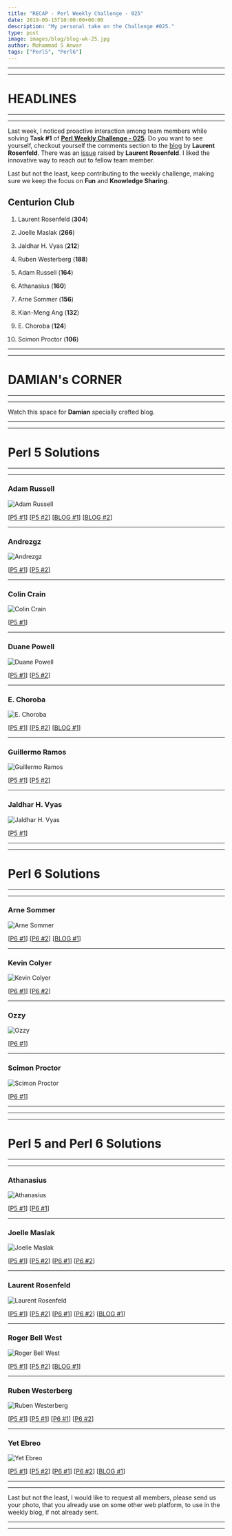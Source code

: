```yaml
---
title: "RECAP - Perl Weekly Challenge - 025"
date: 2019-09-15T10:00:00+00:00
description: "My personal take on the Challenge #025."
type: post
image: images/blog/blog-wk-25.jpg
author: Mohammad S Anwar
tags: ["Perl5", "Perl6"]
---
```

***
***

# HEADLINES

***
***

Last week, I noticed proactive interaction among team members while solving **Task #1** of **[Perl Weekly Challenge - 025](/blog/perl-weekly-challenge-025)**. Do you want to see yourself, checkout yourself the comments section to the [blog](http://blogs.perl.org/users/laurent_r/2019/09/perl-weekly-challenge-25-pokemon-sequence-and-chaocipher.html) by **Laurent Rosenfeld**. There was an [issue](https://github.com/manwar/perlweeklychallenge-club/issues/622) raised by **Laurent Rosenfeld**. I liked the innovative way to reach out to fellow team member.

Last but not the least, keep contributing to the weekly challenge, making sure we keep the focus on **Fun** and **Knowledge Sharing**.

## Centurion Club

1) Laurent Rosenfeld (**304**)

2) Joelle Maslak (**266**)

3) Jaldhar H. Vyas (**212**)

4) Ruben Westerberg (**188**)

5) Adam Russell (**164**)

6) Athanasius (**160**)

7) Arne Sommer (**156**)

8) Kian-Meng Ang (**132**)

9) E. Choroba (**124**)

10) Scimon Proctor (**106**)

***
***

# DAMIAN's CORNER

***
***

Watch this space for **Damian** specially crafted blog.

***
***

# Perl 5 Solutions

***
***

### Adam Russell
![Adam Russell](/images/team/adam_russell.jpg)

[[P5 #1](https://github.com/manwar/perlweeklychallenge-club/blob/master/challenge-025/adam-russell/perl5/ch-1.pl)]
[[P5 #2](https://github.com/manwar/perlweeklychallenge-club/blob/master/challenge-025/adam-russell/perl5/ch-2.pl)]
[[BLOG #1](https://adamcrussell.livejournal.com/9171.html)]
[[BLOG #2](https://adamcrussell.livejournal.com/8913.html)]

***

### Andrezgz
![Andrezgz](/images/team/user.jpg)

[[P5 #1](https://github.com/manwar/perlweeklychallenge-club/blob/master/challenge-025/andrezgz/perl5/ch-1.pl)]
[[P5 #2](https://github.com/manwar/perlweeklychallenge-club/blob/master/challenge-025/andrezgz/perl5/ch-2.pl)]

***

### Colin Crain
![Colin Crain](/images/team/user.jpg)

[[P5 #1](https://github.com/manwar/perlweeklychallenge-club/blob/master/challenge-025/colin-crain/perl5/ch-1.pl)]

***

### Duane Powell
![Duane Powell](/images/team/duane-powell.jpg)

[[P5 #1](https://github.com/manwar/perlweeklychallenge-club/blob/master/challenge-025/duane-powell/perl5/ch-1.pl)]
[[P5 #2](https://github.com/manwar/perlweeklychallenge-club/blob/master/challenge-025/duane-powell/perl5/ch-2.pl)]

***

### E. Choroba
![E. Choroba](/images/team/e-choroba.jpg)

[[P5 #1](https://github.com/manwar/perlweeklychallenge-club/blob/master/challenge-025/e-choroba/perl5/ch-1.pl)]
[[P5 #2](https://github.com/manwar/perlweeklychallenge-club/blob/master/challenge-025/e-choroba/perl5/ch-2.pl)]
[[BLOG #1](http://blogs.perl.org/users/e_choroba/2019/09/perl-weekly-challenge-025-pokemon-sequence-and-chaocipher.html)]

***

### Guillermo Ramos
![Guillermo Ramos](/images/team/user.jpg)

[[P5 #1](https://github.com/manwar/perlweeklychallenge-club/blob/master/challenge-025/guillermo-ramos/perl5/ch-1.pl)]
[[P5 #2](https://github.com/manwar/perlweeklychallenge-club/blob/master/challenge-025/guillermo-ramos/perl5/ch-2.pl)]

***

### Jaldhar H. Vyas
![Jaldhar H. Vyas](/images/team/jaldhar_vyas.jpg)

[[P5 #1](https://github.com/manwar/perlweeklychallenge-club/blob/master/challenge-025/jaldhar-h-vyas/perl5/ch-1.pl)]

***
***

# Perl 6 Solutions

***
***

### Arne Sommer
![Arne Sommer](/images/team/arne-sommer.jpg)

[[P6 #1](https://github.com/manwar/perlweeklychallenge-club/blob/master/challenge-025/arne-sommer/perl6/ch-1.p6)]
[[P6 #2](https://github.com/manwar/perlweeklychallenge-club/blob/master/challenge-025/arne-sommer/perl6/ch-2.p6)]
[[BLOG #1](https://perl6.eu/pokemon-chiao.html)]

***

### Kevin Colyer
![Kevin Colyer](/images/team/user.jpg)

[[P6 #1](https://github.com/manwar/perlweeklychallenge-club/blob/master/challenge-025/kevin-colyer/perl6/ch-1.p6)]
[[P6 #2](https://github.com/manwar/perlweeklychallenge-club/blob/master/challenge-025/kevin-colyer/perl6/ch-2.p6)]

***

### Ozzy
![Ozzy](/images/team/user.jpg)

[[P6 #1](https://github.com/manwar/perlweeklychallenge-club/blob/master/challenge-025/ozzy/perl6/ch-1.p6)]

***

### Scimon Proctor
![Scimon Proctor](/images/team/simon_proctor.jpg)

[[P6 #1](https://github.com/manwar/perlweeklychallenge-club/blob/master/challenge-025/simon-proctor/perl6/ch-1.p6)]

***
***
***

# Perl 5 and Perl 6 Solutions

***
***

### Athanasius
![Athanasius](/images/team/athanasius.jpg)

[[P5 #1](https://github.com/manwar/perlweeklychallenge-club/blob/master/challenge-025/athanasius/perl5/ch-1.pl)]
[[P6 #1](https://github.com/manwar/perlweeklychallenge-club/blob/master/challenge-025/athanasius/perl6/ch-1.p6)]

***

### Joelle Maslak
![Joelle Maslak](/images/team/joelle_maslak.jpg)

[[P5 #1](https://github.com/manwar/perlweeklychallenge-club/blob/master/challenge-025/joelle-maslak/perl5/ch-1.pl)]
[[P5 #2](https://github.com/manwar/perlweeklychallenge-club/blob/master/challenge-025/joelle-maslak/perl5/ch-2.pl)]
[[P6 #1](https://github.com/manwar/perlweeklychallenge-club/blob/master/challenge-025/joelle-maslak/perl6/ch-1.p6)]
[[P6 #2](https://github.com/manwar/perlweeklychallenge-club/blob/master/challenge-025/joelle-maslak/perl6/ch-2.p6)]

***

### Laurent Rosenfeld
![Laurent Rosenfeld](/images/team/laurent_rosenfeld.jpg)

[[P5 #1](https://github.com/manwar/perlweeklychallenge-club/blob/master/challenge-025/laurent-rosenfeld/perl5/ch-1.pl)]
[[P5 #2](https://github.com/manwar/perlweeklychallenge-club/blob/master/challenge-025/laurent-rosenfeld/perl5/ch-2.pl)]
[[P6 #1](https://github.com/manwar/perlweeklychallenge-club/blob/master/challenge-025/laurent-rosenfeld/perl6/ch-1.p6)]
[[P6 #2](https://github.com/manwar/perlweeklychallenge-club/blob/master/challenge-025/laurent-rosenfeld/perl6/ch-2.p6)]
[[BLOG #1](http://blogs.perl.org/users/laurent_r/2019/09/perl-weekly-challenge-25-pokemon-sequence-and-chaocipher.html)]

***

### Roger Bell West
![Roger Bell West](/images/team/user.jpg)

[[P5 #1](https://github.com/manwar/perlweeklychallenge-club/blob/master/challenge-025/roger-bell-west/perl5/ch-1.pl)]
[[P5 #2](https://github.com/manwar/perlweeklychallenge-club/blob/master/challenge-025/roger-bell-west/perl5/ch-2.pl)]
[[BLOG #1](https://blog.firedrake.org/archive/2019/09/Perl_Weekly_Challenge_25.html)]

***

### Ruben Westerberg
![Ruben Westerberg](/images/team/ruben-westerberg.jpg)

[[P5 #1](https://github.com/manwar/perlweeklychallenge-club/blob/master/challenge-025/ruben-westerberg/perl5/ch-1.pl)]
[[P5 #1](https://github.com/manwar/perlweeklychallenge-club/blob/master/challenge-025/ruben-westerberg/perl5/ch-2.pl)]
[[P6 #1](https://github.com/manwar/perlweeklychallenge-club/blob/master/challenge-025/ruben-westerberg/perl6/ch-1.p6)]
[[P6 #2](https://github.com/manwar/perlweeklychallenge-club/blob/master/challenge-025/ruben-westerberg/perl6/ch-2.p6)]

***

### Yet Ebreo
![Yet Ebreo](/images/team/yet-ebreo.jpg)

[[P5 #1](https://github.com/manwar/perlweeklychallenge-club/blob/master/challenge-025/yet-ebreo/perl5/ch-1.pl)]
[[P5 #2](https://github.com/manwar/perlweeklychallenge-club/blob/master/challenge-025/yet-ebreo/perl5/ch-2.pl)]
[[P6 #1](https://github.com/manwar/perlweeklychallenge-club/blob/master/challenge-025/yet-ebreo/perl6/ch-1.p6)]
[[P6 #2](https://github.com/manwar/perlweeklychallenge-club/blob/master/challenge-025/yet-ebreo/perl6/ch-2.p6)]
[[BLOG #1](http://blogs.perl.org/users/yet_ebreo/2019/09/perl-weekly-challenge-w025---pokemon-nameschaocipher.html)]

***
***

Last but not the least, I would like to request all members, please send us your photo, that you already use on some other web platform, to use in the weekly blog, if not already sent.

***
***
